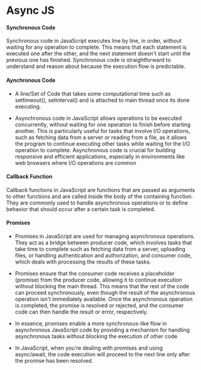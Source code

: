 # Async JS

#### Synchronous Code

Synchronous code in JavaScript executes line by line, in order, without waiting for any operation to complete. This means that each statement is executed one after the other, and the next statement doesn't start until the previous one has finished. Synchronous code is straightforward to understand and reason about because the execution flow is predictable.

#### Aynchronous Code

- A line/Set of Code that takes some computational time such as settimeout(), setinterval() and is attached to main thread once its done executing.

- Asynchronous code in JavaScript allows operations to be executed concurrently, without waiting for one operation to finish before starting another. This is particularly useful for tasks that involve I/O operations, such as fetching data from a server or reading from a file, as it allows the program to continue executing other tasks while waiting for the I/O operation to complete. Asynchronous code is crucial for building responsive and efficient applications, especially in environments like web browsers where I/O operations are common

#### Callback Function

Callback functions in JavaScript are functions that are passed as arguments to other functions and are called inside the body of the containing function. They are commonly used to handle asynchronous operations or to define behavior that should occur after a certain task is completed.

#### Promises

- Promises in JavaScript are used for managing asynchronous operations. They act as a bridge between producer code, which involves tasks that take time to complete such as fetching data from a server, uploading files, or handling authentication and authorization, and consumer code, which deals with processing the results of these tasks.

- Promises ensure that the consumer code receives a placeholder (promise) from the producer code, allowing it to continue execution without blocking the main thread. This means that the rest of the code can proceed synchronously, even though the result of the asynchronous operation isn't immediately available. Once the asynchronous operation is completed, the promise is resolved or rejected, and the consumer code can then handle the result or error, respectively.

- In essence, promises enable a more synchronous-like flow in asynchronous JavaScript code by providing a mechanism for handling asynchronous tasks without blocking the execution of other code.
- In JavaScript, when you're dealing with promises and using async/await, the code execution will proceed to the next line only after the promise has been resolved.
